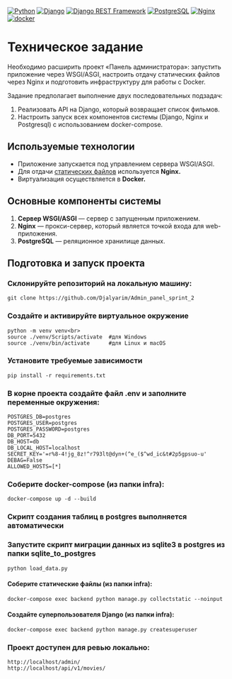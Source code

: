 [![Python](https://img.shields.io/badge/-Python-464646?style=flat-square&logo=Python)](https://www.python.org/)
[![Django](https://img.shields.io/badge/-Django-464646?style=flat-square&logo=Django)](https://www.djangoproject.com/)
[![Django REST Framework](https://img.shields.io/badge/-Django%20REST%20Framework-464646?style=flat-square&logo=Django%20REST%20Framework)](https://www.django-rest-framework.org/)
[![PostgreSQL](https://img.shields.io/badge/-PostgreSQL-464646?style=flat-square&logo=PostgreSQL)](https://www.postgresql.org/)
[![Nginx](https://img.shields.io/badge/-NGINX-464646?style=flat-square&logo=NGINX)](https://nginx.org/ru/)
[![docker](https://img.shields.io/badge/-Docker-464646?style=flat-square&logo=docker)](https://www.docker.com/)

# Техническое задание

Необходимо расширить проект «Панель администратора»: запустить приложение через WSGI/ASGI, настроить отдачу статических файлов через Nginx и подготовить инфраструктуру для работы с Docker. 

Задание предполагает выполнение двух последовательных подзадач:
1. Реализовать API на Django, который возвращает список фильмов.
2. Настроить запуск всех компонентов системы (Django, Nginx и Postgresql) с использованием docker-compose.

## Используемые технологии

- Приложение запускается под управлением сервера WSGI/ASGI.
- Для отдачи [статических файлов](https://nginx.org/ru/docs/beginners_guide.html#static) используется **Nginx.**
- Виртуализация осуществляется в **Docker.**

## Основные компоненты системы

1. **Cервер WSGI/ASGI** — сервер с запущенным приложением.
2. **Nginx** — прокси-сервер, который является точкой входа для web-приложения.
3. **PostgreSQL** — реляционное хранилище данных. 

## Подготовка и запуск проекта
### Склонируйте репозиторий на локальную машину:
```
git clone https://github.com/Djalyarim/Admin_panel_sprint_2
```
### Создайте и активируйте виртуальное окружение
```
python -m venv venv<br>
source ./venv/Scripts/activate  #для Windows
source ./venv/bin/activate      #для Linux и macOS
```
### Установите требуемые зависимости
```
pip install -r requirements.txt
```
### В корне проекта создайте файл .env и заполните переменные окружения:
```
POSTGRES_DB=postgres
POSTGRES_USER=postgres
POSTGRES_PASSWORD=postgres
DB_PORT=5432
DB_HOST=db
DB_LOCAL_HOST=localhost
SECRET_KEY='=r%8-4!jg_8z!^r793lt@dyn+(^e_($^wd_ic&t#2p5gpsuo-u'
DEBAG=False
ALLOWED_HOSTS=[*]

```
### Соберите docker-compose (из папки infra):
```
docker-compose up -d --build
```
### Скрипт создания таблиц в postgres выполняется автоматически

### Запустите скрипт миграции данных из sqlite3 в postgres из папки sqlite_to_postgres
```
python load_data.py
```
#### Соберите статические файлы (из папки infra):
```
docker-compose exec backend python manage.py collectstatic --noinput
```
#### Создайте суперпользователя Django (из папки infra):
```
docker-compose exec backend python manage.py createsuperuser
```
### Проект доступен для ревью локально:
```
http://localhost/admin/
http://localhost/api/v1/movies/
```